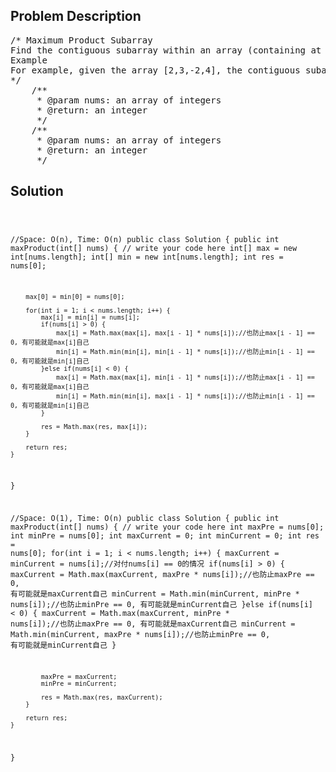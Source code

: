 <!--
<style>
  body { font-family: Arial, sans-serif; }
  .container { max-width: 100%; margin: auto; padding: 20px; }
  .comment-block { background-color: #f9f9f9; padding: 10px; border-left: 5px solid #ccc; }
  .code-block { background-color: #f4f4f4; padding: 10px; border: 1px solid #ddd; }
</style>
-->

<div class='container'>
<h2>Problem Description</h2>
<div class='comment-block'>
<pre>
/* Maximum Product Subarray
Find the contiguous subarray within an array (containing at least one number) which has the largest product.
Example
For example, given the array [2,3,-2,4], the contiguous subarray [2,3] has the largest product = 6.
*/
    /**
     * @param nums: an array of integers
     * @return: an integer
     */
    /**
     * @param nums: an array of integers
     * @return: an integer
     */
</pre>
</div>

<h2>Solution</h2>
<div class='code-block'>
<pre><code class='language-java'>

//Space: O(n), Time: O(n)
public class Solution {
    public int maxProduct(int[] nums) {
        // write your code here
        int[] max = new int[nums.length];
        int[] min = new int[nums.length];
        int res = nums[0];
        
        max[0] = min[0] = nums[0];
        
        for(int i = 1; i < nums.length; i++) {
            max[i] = min[i] = nums[i];
            if(nums[i] > 0) {
                max[i] = Math.max(max[i], max[i - 1] * nums[i]);//也防止max[i - 1] == 0, 有可能就是max[i]自己
                min[i] = Math.min(min[i], min[i - 1] * nums[i]);//也防止min[i - 1] == 0, 有可能就是min[i]自己
            }else if(nums[i] < 0) {
                max[i] = Math.max(max[i], min[i - 1] * nums[i]);//也防止max[i - 1] == 0, 有可能就是max[i]自己
                min[i] = Math.min(min[i], max[i - 1] * nums[i]);//也防止min[i - 1] == 0, 有可能就是min[i]自己
            }
            
            res = Math.max(res, max[i]);
        }
        
        return res;
    }
}





//Space: O(1), Time: O(n)
public class Solution {
    public int maxProduct(int[] nums) {
        // write your code here
        int maxPre = nums[0];
        int minPre = nums[0];
        int maxCurrent = 0;
        int minCurrent = 0;
        int res = nums[0];
        for(int i = 1; i < nums.length; i++) {
            maxCurrent = minCurrent = nums[i];//对付nums[i] == 0的情况
            if(nums[i] > 0) {
                maxCurrent = Math.max(maxCurrent, maxPre * nums[i]);//也防止maxPre == 0, 有可能就是maxCurrent自己
                minCurrent = Math.min(minCurrent, minPre * nums[i]);//也防止minPre == 0, 有可能就是minCurrent自己
            }else if(nums[i] < 0) {
                maxCurrent = Math.max(maxCurrent, minPre * nums[i]);//也防止maxPre == 0, 有可能就是maxCurrent自己
                minCurrent = Math.min(minCurrent, maxPre * nums[i]);//也防止minPre == 0, 有可能就是minCurrent自己
            }
            
            maxPre = maxCurrent;
            minPre = minCurrent;
            
            res = Math.max(res, maxCurrent);
        }
        
        return res;
    }
}</code></pre>
</div>
</div>
